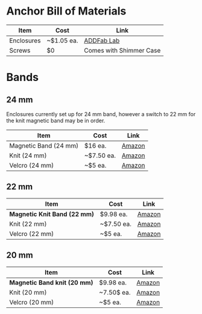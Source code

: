 # Anchor Bill of Materials

| Item | Cost | Link |
| ---- | ---- | ------- |
| Enclosures | ~$1.05 ea. | [ADDFab Lab](https://www.umass.edu/ials/core-facilities/advanced-digital-design-and-fabrication-addfab) |
| Screws | $0 | Comes with Shimmer Case |

# Bands

## 24 mm

Enclosures currently set up for 24 mm band, however a switch to 22 mm for the knit magnetic band may be in order.

| Item | Cost | Link |
| ---- | ---- | ------- |
| Magnetic Band (24 mm) | $16 ea. | [Amazon]([https://www.amazon.com/dp/B0DZ6LP6H1?ref=emc_p_m_5_i_atc&th=1](https://www.amazon.com/Compatible-Smartwatch-Lamshaw-Breathable-Replacemet/dp/B0CGWVYMYZ/ref=sr_1_13?crid=313H14MGGHCUA&dib=eyJ2IjoiMSJ9.uUj9PdqsOx34o_Q0K1fByHbg_pXySh68mk_zlx4IrnVkw8AQB209g_w2Ydj9jm5GtdriGEBVqRZQvNJKkbs5y6B4KJKy4edPRj7G8zb1MLoowoxOzLEUSwj2-9CbvQF0xK8nWDW82L3tQPkedJ37Px6mQSbPp7vpVqMtv4nH_KCd_eDTamrjeI6-MkgLHYqd86HGMT6ncK1edrotgH6fFMa4fMKQ5UwukNGg_nuCVe8.lIDLE7SZRhSFVGaL5AgLzBoOYe1bNQYBYKFvJEayDtE&dib_tag=se&keywords=magnetic%2Bwatch%2Bband%2B24%2Bmm&qid=1752088191&sprefix=magnetic%2Bwatch%2Bband%2B24%2Bmm%2Caps%2C96&sr=8-13&xpid=y-LYQT9DWoADA&th=1))|
| Knit (24 mm) | ~$7.50 ea. | [Amazon](https://www.amazon.com/Pack-Quick-Release-Braided-Bands/dp/B0F3JHF7QC/ref=sr_1_1_sspa?crid=W1IVIT2AAUJG&dib=eyJ2IjoiMSJ9.-FI5pTsfpgH7pLmW9zl5h7HN3XCrFBFnKmUVUvz6OK4GOcpUpMZP2-9cPJXrWG5rsfJShNfgPpcGXmqDWVVB6G5u6kmE8AOlT7O_wiGkYxIuv5-RmmiZgXsZDVgCdphggZN7AyXZSI0QNVxwvurT5enll_Ka-to1rDwrWDBxfj7W-RkboXVrklfStilVbXq0MU2RzTDqUyjlz7bMaarsp706dO_bUG0D-puW4-Fx9PI1-ytDGPJA9tWVwYEHr5aFoJniM5fDlWzWUXqwtDppbm46PmREqn3iscaN14_F3Dg.7iL6pJaPz7pBSb8zMcmigZXhwVI04l8cQ2fsqOuqi7o&dib_tag=se&keywords=24%2Bmm%2Bknit%2Bwatch%2Bband&qid=1752696812&sprefix=24%2Bmm%2Bknit%2Bwatch%2Bband%2Caps%2C82&sr=8-1-spons&sp_csd=d2lkZ2V0TmFtZT1zcF9hdGY&th=1) |
| Velcro (24 mm) | ~$5 ea. | [Amazon](https://www.amazon.com/ANNEFIT-Nylon-Sport-Release-Adjustable/dp/B0CXXJ9YPW/ref=sr_1_3_sspa?crid=3BHRAH21MTSMS&dib=eyJ2IjoiMSJ9.O7TnkvCQndeCpDUV_vKIUml14YDOa-SXQfuXJbZ-yUZErDSRZ7cU-22PpmxviJHUSDlxS8oAfosI9XDqspHbW6FYeij7uYPJOC4PFrvJtiT94rEgNx41j0QS5VQTyhzARCGKz9ADa06QtgvHA3QeOIWZEQ9ez7oYdo0WdGRoyFhWpDKxj024ZxE5YZHZ-vhR6kwgZNQ7vBoV3DJ1nia9zztsuauLQz8xeDGyoz4WwI0WysSjVM4skf1YYaS9lKcQrwHyV1silnBtztdE4UY-x2FG3cnks_T-2PA_Ll6BiSI.b8SwOzpJ9Ew2J8-gYKWGau00-J9y-Yyfu36yNaHM1LY&dib_tag=se&keywords=24%2Bmm%2Bvelcro%2Bwatch%2Bband&qid=1752696927&sprefix=24%2Bmm%2Bvelcro%2Bwatch%2Bband%2Caps%2C120&sr=8-3-spons&sp_csd=d2lkZ2V0TmFtZT1zcF9hdGY&th=1&psc=1) |

## 22 mm

| Item | Cost | Link |
| ---- | ---- | ------- |
| **Magnetic Knit Band (22 mm)** | $9.98 ea. | [Amazon](https://www.amazon.com/Magnetic-Compatible-Samsung-Classic-Frontier/dp/B0CZ72L5L8/ref=sr_1_1_sspa?crid=399YUQVKHEQ0U&dib=eyJ2IjoiMSJ9.uIWBbfpWmX9eYJ0V92GPPvb_bee2ftx97lZ3djB4idCljNvSQQAPnAc7F_L6axAsHHZCUD80A2yYEy6_YNIQ87_01WMDesB3SA2FR31UP-hZ-Yz9J7fgTWmImokPtLcB-l7obl8MuxZaF9QWhmaRiY3GmabXeDtdG_147yoU_4KfAqznqUTk5RwwiBCFw-JTx3aM0Q61ov35tAKEpkNNqZ3oFjdSIsYl07LZdSRA-Do.NfIOCuw9Lptxak2KLWMMGleAal8tMgm6D9NUuD-p1lU&dib_tag=se&keywords=22%2Bmm%2Bmagnetic%2Bwatch%2Bband&qid=1752697369&sprefix=22%2Bmm%2Bmagnetic%2B%2Caps%2C114&sr=8-1-spons&sp_csd=d2lkZ2V0TmFtZT1zcF9hdGY&th=1&psc=1) |
| Knit (22 mm) | ~$7.50 ea. | [Amazon](https://www.amazon.com/Pack-Quick-Release-Braided-Bands/dp/B0F3JGPRRN/ref=sr_1_1_sspa?crid=W1IVIT2AAUJG&dib=eyJ2IjoiMSJ9.-FI5pTsfpgH7pLmW9zl5h7HN3XCrFBFnKmUVUvz6OK4GOcpUpMZP2-9cPJXrWG5rsfJShNfgPpcGXmqDWVVB6G5u6kmE8AOlT7O_wiGkYxIuv5-RmmiZgXsZDVgCdphggZN7AyXZSI0QNVxwvurT5enll_Ka-to1rDwrWDBxfj7W-RkboXVrklfStilVbXq0MU2RzTDqUyjlz7bMaarsp706dO_bUG0D-puW4-Fx9PI1-ytDGPJA9tWVwYEHr5aFoJniM5fDlWzWUXqwtDppbm46PmREqn3iscaN14_F3Dg.7iL6pJaPz7pBSb8zMcmigZXhwVI04l8cQ2fsqOuqi7o&dib_tag=se&keywords=24%2Bmm%2Bknit%2Bwatch%2Bband&qid=1752696812&sprefix=24%2Bmm%2Bknit%2Bwatch%2Bband%2Caps%2C82&sr=8-1-spons&sp_csd=d2lkZ2V0TmFtZT1zcF9hdGY&th=1) |
| Velcro (22 mm) | ~$5 ea. | [Amazon](https://www.amazon.com/ANNEFIT-Nylon-Sport-Release-Adjustable/dp/B0BQ6YL2SQ/ref=sr_1_3_sspa?crid=3BHRAH21MTSMS&dib=eyJ2IjoiMSJ9.O7TnkvCQndeCpDUV_vKIUml14YDOa-SXQfuXJbZ-yUZErDSRZ7cU-22PpmxviJHUSDlxS8oAfosI9XDqspHbW6FYeij7uYPJOC4PFrvJtiT94rEgNx41j0QS5VQTyhzARCGKz9ADa06QtgvHA3QeOIWZEQ9ez7oYdo0WdGRoyFhWpDKxj024ZxE5YZHZ-vhR6kwgZNQ7vBoV3DJ1nia9zztsuauLQz8xeDGyoz4WwI0WysSjVM4skf1YYaS9lKcQrwHyV1silnBtztdE4UY-x2FG3cnks_T-2PA_Ll6BiSI.b8SwOzpJ9Ew2J8-gYKWGau00-J9y-Yyfu36yNaHM1LY&dib_tag=se&keywords=24%2Bmm%2Bvelcro%2Bwatch%2Bband&qid=1752696927&sprefix=24%2Bmm%2Bvelcro%2Bwatch%2Bband%2Caps%2C120&sr=8-3-spons&sp_csd=d2lkZ2V0TmFtZT1zcF9hdGY&th=1&psc=1) |

## 20 mm

| Item | Cost | Link |
| ---- | ---- | ------- |
| **Magnetic Band knit (20 mm)** | $9.98 ea. | [Amazon](https://www.amazon.com/Magnetic-Compatible-Samsung-Classic-Frontier/dp/B0CFK967D3/ref=sr_1_1_sspa?crid=399YUQVKHEQ0U&dib=eyJ2IjoiMSJ9.uIWBbfpWmX9eYJ0V92GPPvb_bee2ftx97lZ3djB4idCljNvSQQAPnAc7F_L6axAsHHZCUD80A2yYEy6_YNIQ87_01WMDesB3SA2FR31UP-hZ-Yz9J7fgTWmImokPtLcB-l7obl8MuxZaF9QWhmaRiY3GmabXeDtdG_147yoU_4KfAqznqUTk5RwwiBCFw-JTx3aM0Q61ov35tAKEpkNNqZ3oFjdSIsYl07LZdSRA-Do.NfIOCuw9Lptxak2KLWMMGleAal8tMgm6D9NUuD-p1lU&dib_tag=se&keywords=22%2Bmm%2Bmagnetic%2Bwatch%2Bband&qid=1752697369&sprefix=22%2Bmm%2Bmagnetic%2B%2Caps%2C114&sr=8-1-spons&sp_csd=d2lkZ2V0TmFtZT1zcF9hdGY&th=1&psc=1) |
| Knit (20 mm) | ~7.50$ ea. | [Amazon](https://www.amazon.com/Pack-Quick-Release-Braided-Bands/dp/B0F3JG17QQ/ref=sr_1_1_sspa?crid=W1IVIT2AAUJG&dib=eyJ2IjoiMSJ9.-FI5pTsfpgH7pLmW9zl5h7HN3XCrFBFnKmUVUvz6OK4GOcpUpMZP2-9cPJXrWG5rsfJShNfgPpcGXmqDWVVB6G5u6kmE8AOlT7O_wiGkYxIuv5-RmmiZgXsZDVgCdphggZN7AyXZSI0QNVxwvurT5enll_Ka-to1rDwrWDBxfj7W-RkboXVrklfStilVbXq0MU2RzTDqUyjlz7bMaarsp706dO_bUG0D-puW4-Fx9PI1-ytDGPJA9tWVwYEHr5aFoJniM5fDlWzWUXqwtDppbm46PmREqn3iscaN14_F3Dg.7iL6pJaPz7pBSb8zMcmigZXhwVI04l8cQ2fsqOuqi7o&dib_tag=se&keywords=24%2Bmm%2Bknit%2Bwatch%2Bband&qid=1752696812&sprefix=24%2Bmm%2Bknit%2Bwatch%2Bband%2Caps%2C82&sr=8-1-spons&sp_csd=d2lkZ2V0TmFtZT1zcF9hdGY&th=1) |
| Velcro (20 mm) | ~$5 ea. | [Amazon](https://www.amazon.com/ANNEFIT-Nylon-Sport-Release-Adjustable/dp/B0BQ6YHP61/ref=sr_1_3_sspa?crid=3BHRAH21MTSMS&dib=eyJ2IjoiMSJ9.O7TnkvCQndeCpDUV_vKIUml14YDOa-SXQfuXJbZ-yUZErDSRZ7cU-22PpmxviJHUSDlxS8oAfosI9XDqspHbW6FYeij7uYPJOC4PFrvJtiT94rEgNx41j0QS5VQTyhzARCGKz9ADa06QtgvHA3QeOIWZEQ9ez7oYdo0WdGRoyFhWpDKxj024ZxE5YZHZ-vhR6kwgZNQ7vBoV3DJ1nia9zztsuauLQz8xeDGyoz4WwI0WysSjVM4skf1YYaS9lKcQrwHyV1silnBtztdE4UY-x2FG3cnks_T-2PA_Ll6BiSI.b8SwOzpJ9Ew2J8-gYKWGau00-J9y-Yyfu36yNaHM1LY&dib_tag=se&keywords=24%2Bmm%2Bvelcro%2Bwatch%2Bband&qid=1752696927&sprefix=24%2Bmm%2Bvelcro%2Bwatch%2Bband%2Caps%2C120&sr=8-3-spons&sp_csd=d2lkZ2V0TmFtZT1zcF9hdGY&th=1&psc=1) |
